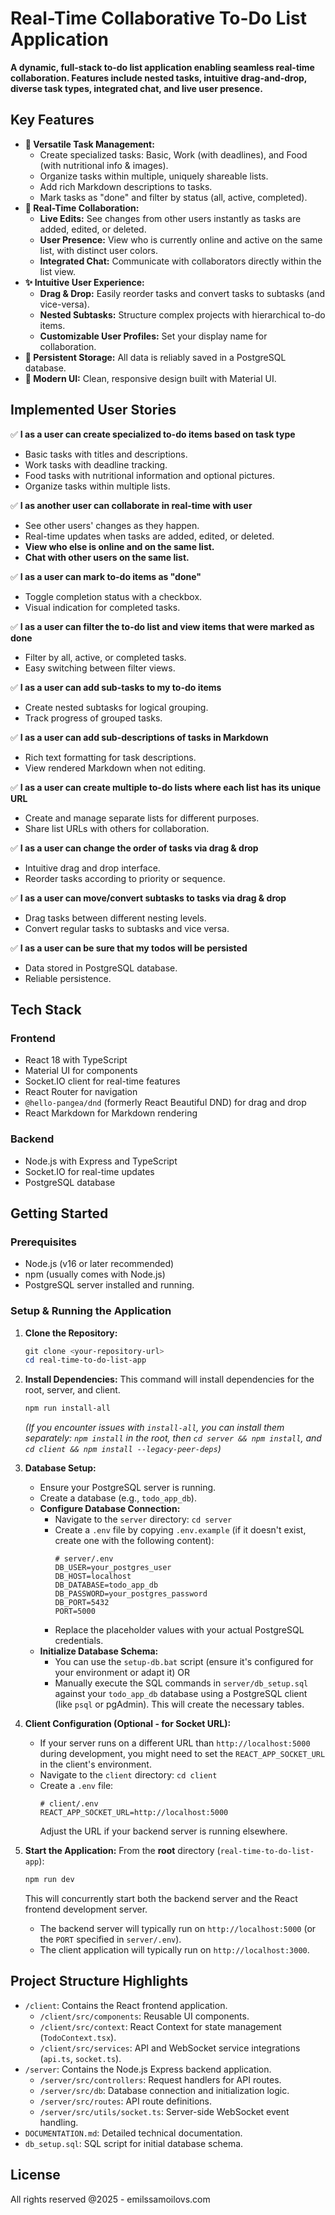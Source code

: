 # Real-Time Collaborative To-Do List Application

**A dynamic, full-stack to-do list application enabling seamless real-time collaboration. Features include nested tasks, intuitive drag-and-drop, diverse task types, integrated chat, and live user presence.**

## Key Features

*   **📝 Versatile Task Management:**
    *   Create specialized tasks: Basic, Work (with deadlines), and Food (with nutritional info & images).
    *   Organize tasks within multiple, uniquely shareable lists.
    *   Add rich Markdown descriptions to tasks.
    *   Mark tasks as "done" and filter by status (all, active, completed).
*   **🤝 Real-Time Collaboration:**
    *   **Live Edits:** See changes from other users instantly as tasks are added, edited, or deleted.
    *   **User Presence:** View who is currently online and active on the same list, with distinct user colors.
    *   **Integrated Chat:** Communicate with collaborators directly within the list view.
*   **✨ Intuitive User Experience:**
    *   **Drag & Drop:** Easily reorder tasks and convert tasks to subtasks (and vice-versa).
    *   **Nested Subtasks:** Structure complex projects with hierarchical to-do items.
    *   **Customizable User Profiles:** Set your display name for collaboration.
*   **💾 Persistent Storage:** All data is reliably saved in a PostgreSQL database.
*   **🎨 Modern UI:** Clean, responsive design built with Material UI.

## Implemented User Stories

✅ **I as a user can create specialized to-do items based on task type**
   - Basic tasks with titles and descriptions.
   - Work tasks with deadline tracking.
   - Food tasks with nutritional information and optional pictures.
   - Organize tasks within multiple lists.

✅ **I as another user can collaborate in real-time with user**
   - See other users' changes as they happen.
   - Real-time updates when tasks are added, edited, or deleted.
   - **View who else is online and on the same list.**
   - **Chat with other users on the same list.**

✅ **I as a user can mark to-do items as "done"**
   - Toggle completion status with a checkbox.
   - Visual indication for completed tasks.

✅ **I as a user can filter the to-do list and view items that were marked as done**
   - Filter by all, active, or completed tasks.
   - Easy switching between filter views.

✅ **I as a user can add sub-tasks to my to-do items**
   - Create nested subtasks for logical grouping.
   - Track progress of grouped tasks.

✅ **I as a user can add sub-descriptions of tasks in Markdown**
   - Rich text formatting for task descriptions.
   - View rendered Markdown when not editing.

✅ **I as a user can create multiple to-do lists where each list has its unique URL**
   - Create and manage separate lists for different purposes.
   - Share list URLs with others for collaboration.

✅ **I as a user can change the order of tasks via drag & drop**
   - Intuitive drag and drop interface.
   - Reorder tasks according to priority or sequence.

✅ **I as a user can move/convert subtasks to tasks via drag & drop**
   - Drag tasks between different nesting levels.
   - Convert regular tasks to subtasks and vice versa.

✅ **I as a user can be sure that my todos will be persisted**
   - Data stored in PostgreSQL database.
   - Reliable persistence.

## Tech Stack

### Frontend
- React 18 with TypeScript
- Material UI for components
- Socket.IO client for real-time features
- React Router for navigation
- `@hello-pangea/dnd` (formerly React Beautiful DND) for drag and drop
- React Markdown for Markdown rendering

### Backend
- Node.js with Express and TypeScript
- Socket.IO for real-time updates
- PostgreSQL database

## Getting Started

### Prerequisites
- Node.js (v16 or later recommended)
- npm (usually comes with Node.js)
- PostgreSQL server installed and running.

### Setup & Running the Application

1.  **Clone the Repository:**
    ```powershell
    git clone <your-repository-url>
    cd real-time-to-do-list-app
    ```

2.  **Install Dependencies:**
    This command will install dependencies for the root, server, and client.
    ```powershell
    npm run install-all
    ```
    *(If you encounter issues with `install-all`, you can install them separately: `npm install` in the root, then `cd server && npm install`, and `cd client && npm install --legacy-peer-deps`)*

3.  **Database Setup:**
    *   Ensure your PostgreSQL server is running.
    *   Create a database (e.g., `todo_app_db`).
    *   **Configure Database Connection:**
        *   Navigate to the `server` directory: `cd server`
        *   Create a `.env` file by copying `.env.example` (if it doesn't exist, create one with the following content):
            ```env
            # server/.env
            DB_USER=your_postgres_user
            DB_HOST=localhost
            DB_DATABASE=todo_app_db
            DB_PASSWORD=your_postgres_password
            DB_PORT=5432
            PORT=5000
            ```
        *   Replace the placeholder values with your actual PostgreSQL credentials.
    *   **Initialize Database Schema:**
        *   You can use the `setup-db.bat` script (ensure it's configured for your environment or adapt it) OR
        *   Manually execute the SQL commands in `server/db_setup.sql` against your `todo_app_db` database using a PostgreSQL client (like `psql` or pgAdmin). This will create the necessary tables.

4.  **Client Configuration (Optional - for Socket URL):**
    *   If your server runs on a different URL than `http://localhost:5000` during development, you might need to set the `REACT_APP_SOCKET_URL` in the client's environment.
    *   Navigate to the `client` directory: `cd client`
    *   Create a `.env` file:
        ```env
        # client/.env
        REACT_APP_SOCKET_URL=http://localhost:5000 
        ```
        Adjust the URL if your backend server is running elsewhere.

5.  **Start the Application:**
    From the **root** directory (`real-time-to-do-list-app`):
    ```powershell
    npm run dev
    ```
    This will concurrently start both the backend server and the React frontend development server.

    *   The backend server will typically run on `http://localhost:5000` (or the `PORT` specified in `server/.env`).
    *   The client application will typically run on `http://localhost:3000`.

## Project Structure Highlights

-   `/client`: Contains the React frontend application.
    -   `/client/src/components`: Reusable UI components.
    -   `/client/src/context`: React Context for state management (`TodoContext.tsx`).
    -   `/client/src/services`: API and WebSocket service integrations (`api.ts`, `socket.ts`).
-   `/server`: Contains the Node.js Express backend application.
    -   `/server/src/controllers`: Request handlers for API routes.
    -   `/server/src/db`: Database connection and initialization logic.
    -   `/server/src/routes`: API route definitions.
    -   `/server/src/utils/socket.ts`: Server-side WebSocket event handling.
-   `DOCUMENTATION.md`: Detailed technical documentation.
-   `db_setup.sql`: SQL script for initial database schema.

## License
All rights reserved @2025 - emilssamoilovs.com
